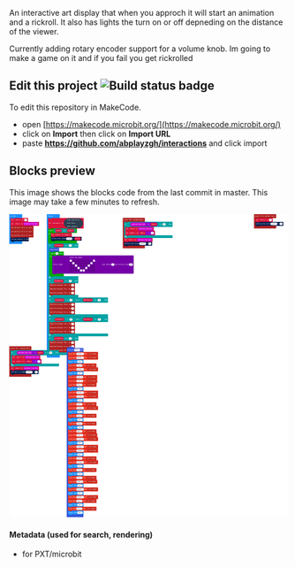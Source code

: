 An interactive art display that when you approch it will start an animation and a rickroll.
It also has lights the turn on or off depneding on the distance of the viewer.

Currently adding rotary encoder support for a volume knob.
Im going to make a game on it and if you fail you get rickrolled

## Edit this project ![Build status badge](https://github.com/abplayzgh/interactions/workflows/MakeCode/badge.svg)

To edit this repository in MakeCode.

* open [https://makecode.microbit.org/](https://makecode.microbit.org/)
* click on **Import** then click on **Import URL**
* paste **https://github.com/abplayzgh/interactions** and click import

## Blocks preview

This image shows the blocks code from the last commit in master.
This image may take a few minutes to refresh.

![A rendered view of the blocks](https://github.com/abplayzgh/interactions/raw/master/.github/makecode/blocks.png)

#### Metadata (used for search, rendering)

* for PXT/microbit
<script src="https://makecode.com/gh-pages-embed.js"></script><script>makeCodeRender("{{ site.makecode.home_url }}", "{{ site.github.owner_name }}/{{ site.github.repository_name }}");</script>
